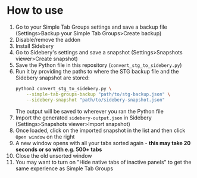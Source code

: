 # How to use
1. Go to your Simple Tab Groups settings and save a backup file (Settings>Backup your Simple Tab Groups>Create backup)
2. Disable/remove the addon
3. Install Sidebery
4. Go to Sidebery's settings and save a snapshot (Settings>Snapshots viewer>Create snapshot)
5. Save the Python file in this repository (`convert_stg_to_sidebery.py`)
7. Run it by providing the paths to where the STG backup file and the Sidebery snapshot are stored:
    ```sh
    python3 convert_stg_to_sidebery.py \
        --simple-tab-groups-backup "path/to/stg-backup.json" \
        --sidebery-snapshot "path/to/sidebery-snapshot.json"
    ```
   The output will be saved to wherever you ran the Python file
8. Import the generated `sidebery-output.json` in Sidebery (Settings>Snapshots viewer>Import snapshot)
9. Once loaded, click on the imported snapshot in the list and then click `Open window` on the right
10. A new window opens with all your tabs sorted again - **this may take 20 seconds or so with e.g. 500+ tabs**
11. Close the old unsorted window
12. You may want to turn on "Hide native tabs of inactive panels" to get the same experience as Simple Tab Groups

